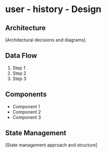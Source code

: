 # user - history - Design

## Architecture

[Architectural decisions and diagrams]

## Data Flow

1. Step 1
2. Step 2
3. Step 3

## Components

- Component 1
- Component 2
- Component 3

## State Management

[State management approach and structure]
